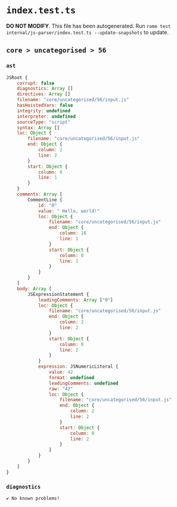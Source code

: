 # `index.test.ts`

**DO NOT MODIFY**. This file has been autogenerated. Run `rome test internal/js-parser/index.test.ts --update-snapshots` to update.

## `core > uncategorised > 56`

### `ast`

```javascript
JSRoot {
	corrupt: false
	diagnostics: Array []
	directives: Array []
	filename: "core/uncategorised/56/input.js"
	hasHoistedVars: false
	integrity: undefined
	interpreter: undefined
	sourceType: "script"
	syntax: Array []
	loc: Object {
		filename: "core/uncategorised/56/input.js"
		end: Object {
			column: 2
			line: 2
		}
		start: Object {
			column: 0
			line: 1
		}
	}
	comments: Array [
		CommentLine {
			id: "0"
			value: " Hello, world!"
			loc: Object {
				filename: "core/uncategorised/56/input.js"
				end: Object {
					column: 16
					line: 1
				}
				start: Object {
					column: 0
					line: 1
				}
			}
		}
	]
	body: Array [
		JSExpressionStatement {
			leadingComments: Array ["0"]
			loc: Object {
				filename: "core/uncategorised/56/input.js"
				end: Object {
					column: 2
					line: 2
				}
				start: Object {
					column: 0
					line: 2
				}
			}
			expression: JSNumericLiteral {
				value: 42
				format: undefined
				leadingComments: undefined
				raw: "42"
				loc: Object {
					filename: "core/uncategorised/56/input.js"
					end: Object {
						column: 2
						line: 2
					}
					start: Object {
						column: 0
						line: 2
					}
				}
			}
		}
	]
}
```

### `diagnostics`

```
✔ No known problems!

```
